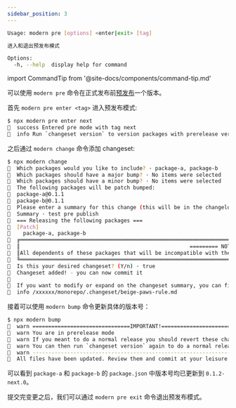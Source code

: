 ```yaml
---
sidebar_position: 3
---
```


```bash
Usage: modern pre [options] <enter|exit> [tag]

进入和退出预发布模式

Options:
  -h, --help  display help for command
```

import CommandTip from '@site-docs/components/command-tip.md'

<CommandTip />

可以使用 `modern pre` 命令在正式发布前[预发布](https://github.com/atlassian/changesets/blob/main/docs/prereleases.md)一个版本。

首先 `modern pre enter <tag>` 进入预发布模式:

```bash
$ npx modern pre enter next
🦋  success Entered pre mode with tag next
🦋  info Run `changeset version` to version packages with prerelease versions
```

之后通过 `modern change` 命令添加 changeset:

```bash
$ npx modern change
🦋  Which packages would you like to include? · package-a, package-b
🦋  Which packages should have a major bump? · No items were selected
🦋  Which packages should have a minor bump? · No items were selected
🦋  The following packages will be patch bumped:
🦋  package-a@0.1.1
🦋  package-b@0.1.1
🦋  Please enter a summary for this change (this will be in the changelogs). Submit empty line to open external editor
🦋  Summary · test pre publish
🦋  === Releasing the following packages ===
🦋  [Patch]
🦋    package-a, package-b
🦋  ╔════════════════════════════════════════════════════════════════════════════════════════════════════════════════════════════════════╗
🦋  ║                                                      ========= NOTE ========                                                       ║
🦋  ║All dependents of these packages that will be incompatible with the new version will be patch bumped when this changeset is applied.║
🦋  ╚════════════════════════════════════════════════════════════════════════════════════════════════════════════════════════════════════╝
🦋  Is this your desired changeset? (Y/n) · true
🦋  Changeset added! - you can now commit it
🦋
🦋  If you want to modify or expand on the changeset summary, you can find it here
🦋  info /xxxxxx/monorepo/.changeset/beige-paws-rule.md
```

接着可以使用 `modern bump` 命令更新具体的版本号：

```bash
$ npx modern bump
🦋  warn ===============================IMPORTANT!===============================
🦋  warn You are in prerelease mode
🦋  warn If you meant to do a normal release you should revert these changes and run `changeset pre exit`
🦋  warn You can then run `changeset version` again to do a normal release
🦋  warn ----------------------------------------------------------------------
🦋  All files have been updated. Review them and commit at your leisure
```

可以看到 `package-a` 和 `package-b` 的 `package.json` 中版本号均已更新到 `0.1.2-next.0`。

提交完变更之后，我们可以通过 `modern pre exit` 命令退出预发布模式。
